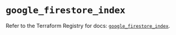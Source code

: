 # `google_firestore_index`

Refer to the Terraform Registry for docs: [`google_firestore_index`](https://registry.terraform.io/providers/hashicorp/google-beta/5.39.1/docs/resources/google_firestore_index).
